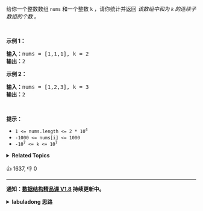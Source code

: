<p>给你一个整数数组 <code>nums</code> 和一个整数&nbsp;<code>k</code> ，请你统计并返回 <em>该数组中和为&nbsp;<code>k</code><strong>&nbsp;</strong>的连续子数组的个数&nbsp;</em>。</p>

<p>&nbsp;</p>

<p><strong>示例 1：</strong></p>

<pre>
<strong>输入：</strong>nums = [1,1,1], k = 2
<strong>输出：</strong>2
</pre>

<p><strong>示例 2：</strong></p>

<pre>
<strong>输入：</strong>nums = [1,2,3], k = 3
<strong>输出：</strong>2
</pre>

<p>&nbsp;</p>

<p><strong>提示：</strong></p>

<ul>
	<li><code>1 &lt;= nums.length &lt;= 2 * 10<sup>4</sup></code></li>
	<li><code>-1000 &lt;= nums[i] &lt;= 1000</code></li>
	<li><code>-10<sup>7</sup> &lt;= k &lt;= 10<sup>7</sup></code></li>
</ul>
<details><summary><strong>Related Topics</strong></summary>数组 | 哈希表 | 前缀和</details><br>

<div>👍 1637, 👎 0</div>

<div id="labuladong"><hr>

**通知：[数据结构精品课 V1.8](https://aep.h5.xeknow.com/s/1XJHEO) 持续更新中。**

<details><summary><strong>labuladong 思路</strong></summary>

## 基本思路

这道题依然考察 [前缀和技巧](https://appktavsiei5995.pc.xiaoe-tech.com/detail/i_62656034e4b0cedf38a93af3/1) 和哈希表的结合使用，请你先解决 [523. 连续的子数组和](#523) 和 [525. 连续数组](/problems/contiguous-array)，然后这道题就很容易解决了。

本题和前两题的最大区别在于，需要在维护 `preSum` 前缀和数组的同时动态维护 `count` 映射，而不能等到 `preSum` 计算完成后再处理 `count`，因为 `count[need]` 应该维护 `preSum[0..i]` 中值为 `need` 的元素个数。

结合前两题的思路，本题思路看代码注释吧。

**标签：前缀和，哈希表，[数组](https://mp.weixin.qq.com/mp/appmsgalbum?__biz=MzAxODQxMDM0Mw==&action=getalbum&album_id=2120601117519675393)**

## 解法代码

```java
class Solution {
    public int subarraySum(int[] nums, int k) {
        int n = nums.length;
        // 前缀和数组
        int[] preSum = new int[n + 1];
        preSum[0] = 0;
        // 前缀和到该前缀和出现次数的映射，方便快速查找所需的前缀和
        HashMap<Integer, Integer> count = new HashMap<>();
        count.put(0, 1);
        // 记录和为 k 的子数组个数
        int res = 0;

        // 计算 nums 的前缀和
        for (int i = 1; i <= n; i++) {
            preSum[i] = preSum[i - 1] + nums[i - 1];
            // 如果之前存在值为 need 的前缀和
            // 说明存在以 nums[i-1] 结尾的子数组的和为 k
            int need = preSum[i] - k;
            if (count.containsKey(need)) {
                res += count.get(need);
            }
            // 将当前前缀和存入哈希表
            if (!count.containsKey(preSum[i])) {
                count.put(preSum[i], 1);
            } else {
                count.put(preSum[i], count.get(preSum[i]) + 1);
            }
        }
        return res;
    }
}
```

**类似题目**：
  - [1658. 将 x 减到 0 的最小操作数 🟠](/problems/minimum-operations-to-reduce-x-to-zero)
  - [437. 路径总和 III 🟠](/problems/path-sum-iii)
  - [713. 乘积小于K的子数组 🟠](/problems/subarray-product-less-than-k)
  - [剑指 Offer 57 - II. 和为s的连续正数序列 🟢](/problems/he-wei-sde-lian-xu-zheng-shu-xu-lie-lcof)
  - [剑指 Offer II 009. 乘积小于 K 的子数组 🟠](/problems/ZVAVXX)
  - [剑指 Offer II 010. 和为 k 的子数组 🟠](/problems/QTMn0o)
  - [剑指 Offer II 050. 向下的路径节点之和 🟠](/problems/6eUYwP)

</details>
</div>



